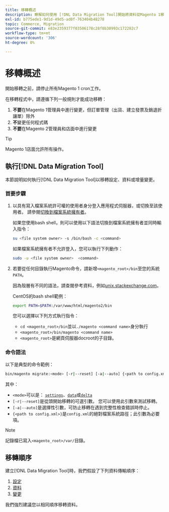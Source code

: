 ```yaml
---
title: 移轉概述
description: 瞭解如何使用 [!DNL Data Migration Tool]開始將資料從Magento 1移轉至Magento 2。
exl-id: b775ede1-9d1d-49d5-ad0f-763404b48278
topic: Commerce, Migration
source-git-commit: e83e2359377f03506178c28f8b30993c172282c7
workflow-type: tm+mt
source-wordcount: '306'
ht-degree: 0%

---
```


# 移轉概述

開始移轉之前，請停止所有Magento 1 cron工作。

在移轉程式中，請遵循下列一般規則才能成功移轉：

1. **不要**&#x200B;在Magento 1管理員中進行變更，但訂單管理（出貨、建立發票及銷退折讓單）除外
1. **不**&#x200B;變更任何程式碼
1. **不要**&#x200B;在Magento 2管理員和店面中進行變更

>[!TIP]
>
>Magento 1店面允許所有操作。

## 執行[!DNL Data Migration Tool]

本節說明如何執行[!DNL Data Migration Tool]以移轉設定、資料或增量變更。

### 首要步驟

1. 以具有寫入檔案系統許可權的使用者身分登入應用程式伺服器，或切換至該使用者。 請參閱[切換到檔案系統擁有者](../../../installation/prerequisites/file-system/overview.md)。

   如果您使用bash shell，則可以使用以下語法切換到檔案系統擁有者並同時輸入指令：

   ```bash
   su <file system owner> -s /bin/bash -c <command>
   ```

   如果檔案系統擁有者不允許登入，您可以執行下列動作：

   ```bash
   sudo -u <file system owner>  <command>
   ```

1. 若要從任何目錄執行Magento命令，請新增`<magento_root>/bin`至您的系統`PATH`。

   因為殼層有不同的語法，請查閱參考資料，例如[unix.stackexchange.com](https://unix.stackexchange.com/questions/117467/how-to-permanently-set-environmental-variables)。

   CentOS的bash shell範例：

   ```bash
   export PATH=$PATH:/var/www/html/magento2/bin
   ```

   您可以選擇以下列方式執行指令：

   - `cd <magento_root>/bin`並以`./magento <command name>`身分執行
   - `<magento_root>/bin/magento <command name>`
   - `<magento_root>`是網頁伺服器docroot的子目錄。

### 命令語法

以下是典型的命令範例：

```bash
bin/magento migrate:<mode> [-r|--reset] [-a|--auto] {<path to config.xml>}
```

其中：

- `<mode>`可以是： [`settings`](settings.md)、[`data`](data.md)或[`delta`](delta.md)
- `[-r|--reset]`是從頭開始移轉的可選引數。 您可以使用此引數來測試移轉。
- `[-a|--auto]`是選擇性引數，可防止移轉在遇到完整性檢查錯誤時停止。
- `{<path to config.xml>}`是`config.xml`的絕對檔案系統路徑；此引數為必要項。

>[!NOTE]
>
>記錄檔已寫入`<magento_root>/var/`目錄。


## 移轉順序

建立[!DNL Data Migration Tool]時，我們假設了下列資料傳輸順序：

1. [設定](settings.md)
1. [資料](data.md)
1. [變更](delta.md)

我們強烈建議您以相同順序移轉資料。
